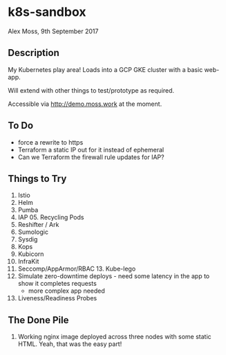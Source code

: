 # k8s-sandbox

Alex Moss, 9th September 2017

## Description

My Kubernetes play area! Loads into a GCP GKE cluster with a basic web-app.

Will extend with other things to test/prototype as required.

Accessible via http://demo.moss.work at the moment.

## To Do

- force a rewrite to https
- Terraform a static IP out for it instead of ephemeral
- Can we Terraform the firewall rule updates for IAP?

## Things to Try

01. Istio
02. Helm
03. Pumba
04. IAP
    05. Recycling Pods
06. Reshifter / Ark
07. Sumologic
08. Sysdig
09. Kops
10. Kubicorn
11. InfraKit
12. Seccomp/AppArmor/RBAC
    13. Kube-lego
14. Simulate zero-downtime deploys - need some latency in the app to show it completes requests
    - more complex app needed
15. Liveness/Readiness Probes

## The Done Pile

01. Working nginx image deployed across three nodes with some static HTML. Yeah, that was the easy part!
